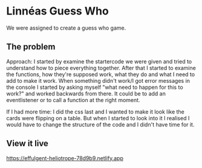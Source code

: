 # Linnéas Guess Who

We were assigned to create a guess who game.

## The problem

Approach:
I started by examine the startercode we were given and tried to understand how to piece everything together. After that I started to examine the functions, how they're supposed work, what they do and what I need to add to make it work. When something didn't work/I got error messages in the console I started by asking myself "what need to happen for this to work?" and worked backwards from there. It could be to add an eventlistener or to call a function at the right moment. 

If I had more time:
I did the css last and I wanted to make it look like the cards were flipping on a table. But when I started to look into it I realised I would have to change the structure of the code and I didn't have time for it. 

## View it live

https://effulgent-heliotrope-78d9b9.netlify.app
